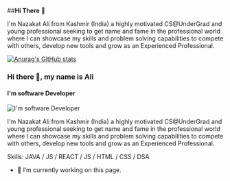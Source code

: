 ##**Hi There** 👋

I'm Nazakat Ali from Kashmir (India) a highly motivated CS@UnderGrad and young professional seeking to get name and fame in the professional world where I can showcase my skills and problem solving capabilities to compete with others, develop new tools and grow as an Experienced Professional.


[![Anurag's GitHub stats](https://github-readme-stats.vercel.app/api?username=aleesoffy)](https://github.com/anuraghazra/github-readme-stats)
### Hi there 👋, my name is Ali
#### I'm software Developer
![I'm software Developer](https://twitter.com/AleeSoffy/header_photo)

I'm Nazakat Ali from Kashmir (India) a highly motivated CS@UnderGrad and young professional seeking to get name and fame in the professional world where I can showcase my skills and problem solving capabilities to compete with others, develop new tools and grow as an Experienced Professional.

Skills: JAVA / JS / REACT / JS / HTML / CSS / DSA 

- 🔭 I’m currently working on this page. 










